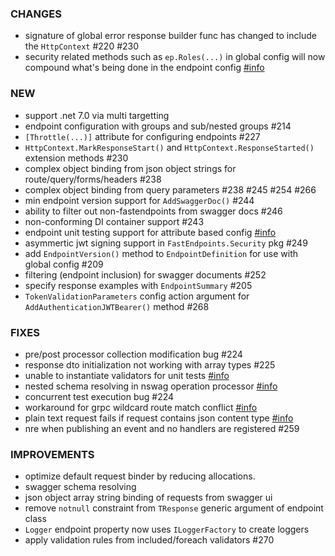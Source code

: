 ### CHANGES
- signature of global error response builder func has changed to include the `HttpContext` #220 #230
- security related methods such as `ep.Roles(...)` in global config will now compound what's being done in the endpoint config [#info](https://discord.com/channels/933662816458645504/951481851980177418/1027626501975322694)

### NEW
- support .net 7.0 via multi targetting
- endpoint configuration with groups and sub/nested groups #214
- `[Throttle(...)]` attribute for configuring endpoints #227
- `HttpContext.MarkResponseStart()` and `HttpContext.ResponseStarted()` extension methods #230
- complex object binding from json object strings for route/query/forms/headers #238
- complex object binding from query parameters #238 #245 #254 #266
- min endpoint version support for `AddSwaggerDoc()` #244
- ability to filter out non-fastendpoints from swagger docs #246
- non-conforming DI container support #243
- endpoint unit testing support for attribute based config [#info](https://discord.com/channels/933662816458645504/1021479855130427442)
- asymmertic jwt signing support in `FastEndpoints.Security` pkg #249
- add `EndpointVersion()` method to `EndpointDefinition` for use with global config #209
- filtering (endpoint inclusion) for swagger documents #252
- specify response examples with `EndpointSummary` #205
- `TokenValidationParameters` config action argument for `AddAuthenticationJWTBearer()` method #268

### FIXES
- pre/post processor collection modification bug #224
- response dto initialization not working with array types #225
- unable to instantiate validators for unit tests [#info](https://discord.com/channels/933662816458645504/1017889876521267263)
- nested schema resolving in nswag operation processor [#info](https://discord.com/channels/933662816458645504/1018565805555863572)
- concurrent test execution bug #224
- workaround for grpc wildcard route match conflict [#info](https://discord.com/channels/933662816458645504/1020806973689696388)
- plain text request fails if request contains json content type [#info](https://discord.com/channels/933662816458645504/1021819753016328253)
- nre when publishing an event and no handlers are registered #259

### IMPROVEMENTS
- optimize default request binder by reducing allocations.
- swagger schema resolving
- json object array string binding of requests from swagger ui
- remove `notnull` constraint from `TResponse` generic argument of endpoint class
- `Logger` endpoint property now uses `ILoggerFactory` to create loggers
- apply validation rules from included/foreach validators #270